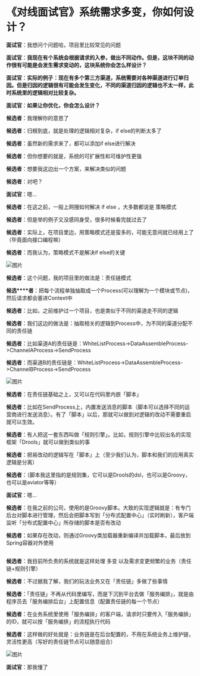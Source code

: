 # 《对线面试官》系统需求多变，你如何设计？



**面试官**：我想问个问题哈，项目里比较常见的问题

**面试官**：**我现在有个系统会根据请求的入参，做出不同动作。但是，这块不同的动作很有可能是会发生需求变动的，这块系统你会怎么样设计？**

**面试官**：**实际的例子：现在有多个第三方渠道，系统需要对各种渠道进行订单归因。但是归因的逻辑很有可能会发生变化，不同的渠道归因的逻辑也不太一样，此时系统里的逻辑相对比较复杂。**

**面试官**：**如果让你优化，你会怎么设计？**

**候选者**：我理解你的意思了

**候选者**：归根到底，就是处理的逻辑相对复杂，if else的判断太多了

**候选者**：虽然新的需求来了，都可以添加if else进行解决

**候选者**：但你想要的就是，系统的可扩展性和可维护性更强

**候选者**：想要我这边出一个方案，来解决类似的问题

**候选者**：对吧？

**面试官**：嗯…

**候选者**：在这之前，一般上网搜如何解决 if else ，大多数都说是 策略模式

**候选者**：但是举的例子又没感同身受，很多时候看完就过去了

**候选者**：实际上，在项目里边，用策略模式还是蛮多的，可能无意间就已经用上了（毕竟面向接口编程嘛）

**候选者**：而我认为，策略模式不是解决if else的关键

![图片](https://mmbiz.qpic.cn/mmbiz_jpg/E44aHibktsKYhqDDxFTsxHd2jN2PaTGGn4pMEvCSXLTxUnsC2rDkCXYKME5p4zfKJdiaxhq4j4RCZGkiafq8XGOPA/640?wx_fmt=jpeg&wxfrom=5&wx_lazy=1&wx_co=1)

**候选者**：这个问题，我的项目里的做法是：责任链模式

**候选****者**：把每个流程单独抽取成一个Process(可以理解为一个模块或节点)，然后请求都会塞进Context中

**候选者**：比如，之前维护过一个项目，也是类似于不同的渠道走不同的逻辑

**候选者**：我们这边的做法是：抽取相关的逻辑到Process中，为不同的渠道分配不同的责任链

**候选者**：比如渠道A的责任链是：WhiteListProcess->DataAssembleProcess->ChannelAProcess->SendProcess

**候选者**：而渠道B的责任链是：WhiteListProcess->DataAssembleProcess->ChannelBProcess->SendProcess

![图片](https://mmbiz.qpic.cn/mmbiz_jpg/E44aHibktsKYhqDDxFTsxHd2jN2PaTGGnibtY4ia8l6FAkkaHH7mRNw1yDBU4q4RX972MFj9w9hX3ibZ1C5UstJUeQ/640?wx_fmt=jpeg&wxfrom=5&wx_lazy=1&wx_co=1)

**候选者**：在责任链基础之上，又可以在代码里内嵌「脚本」

**候选者**：比如在SendProcess上，内置发送消息的脚本（脚本可以选择不同的运营商进行发送消息）。有了「脚本」以后，那就可以做到对逻辑的改动不需要重启就可以生效。

**候选者**：有人把这一套东西叫做「规则引擎」。比如，规则引擎中比较出名的实现框架「Drools」就可以做到类似的事

**候选者**：把易改动的逻辑写在「脚本」上（至少我们认为，脚本和我们的应用真实逻辑是分离）

**候选者**：（脚本我这里指的是规则集，它可以是Drools的dsl，也可以是Groovy，也可以是aviator等等）

**面试官**：嗯…

**候选者**：在我之前的公司，使用的是Groovy脚本。大致的实现逻辑就是：有专门后台对脚本进行管理，然后会把脚本写到「分布式配置中心」（实时刷新），客户端监听「分布式配置中心」所存储的脚本是否有改动

**候选者**：如果存在改动，则通过Groovy类加载器重新编译并加载脚本，最后放到Spring容器对外使用

![图片](data:image/gif;base64,iVBORw0KGgoAAAANSUhEUgAAAAEAAAABCAYAAAAfFcSJAAAADUlEQVQImWNgYGBgAAAABQABh6FO1AAAAABJRU5ErkJggg==)

**候选者**：我目前所负责的系统就是这样处理 多变 以及需求变更频繁的业务（责任链+规则引擎）

**候选者**：不过据我了解，我们的玩法业务又在「责任链」多做了些事情

**候选者**：「责任链」不再从代码里编写，而是下沉到平台去做「服务编排」，就是由程序员去「服务编排后台」上配置信息（配置责任链的每一个节点）

**候选者**：在业务系统里使用「服务编排」的客户端，请求时只要传入「服务编排」的ID，就可以按「服务编排」的流程执行代码

**候选者**：这样做的好处就是：业务链是在后台配置的，不用在系统业务上维护链，灵活性更高（写好的责任链节点可以随意组合）

![图片](https://mmbiz.qpic.cn/mmbiz_jpg/E44aHibktsKYhqDDxFTsxHd2jN2PaTGGnL8YEzUZiadGppecRFT99IlgXoC2xcDkb0kEOQZ4UmicYoVHmqbTduiczA/640?wx_fmt=jpeg&wxfrom=5&wx_lazy=1&wx_co=1)

**面试官**：那我懂了